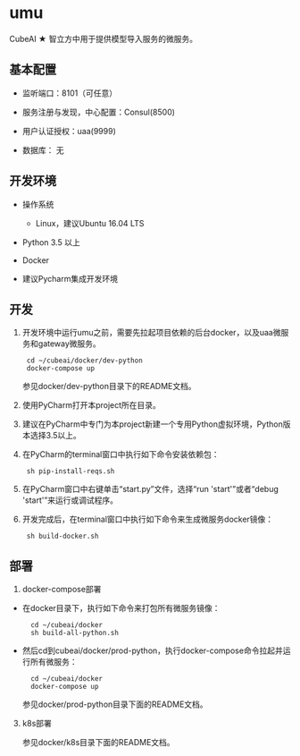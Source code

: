 # umu

CubeAI ★ 智立方中用于提供模型导入服务的微服务。

## 基本配置

- 监听端口：8101（可任意）

- 服务注册与发现，中心配置：Consul(8500)

- 用户认证授权：uaa(9999)

- 数据库： 无


## 开发环境

- 操作系统

    - Linux，建议Ubuntu 16.04 LTS
    
- Python 3.5 以上

- Docker

- 建议Pycharm集成开发环境

## 开发

1. 开发环境中运行umu之前，需要先拉起项目依赖的后台docker，以及uaa微服务和gateway微服务。

        cd ~/cubeai/docker/dev-python
        docker-compose up
        
    参见docker/dev-python目录下的README文档。

2. 使用PyCharm打开本project所在目录。

3. 建议在PyCharm中专门为本project新建一个专用Python虚拟环境，Python版本选择3.5以上。

4. 在PyCharm的terminal窗口中执行如下命令安装依赖包：

        sh pip-install-reqs.sh

5. 在PyCharm窗口中右键单击“start.py”文件，选择“run 'start'”或者“debug 'start'”来运行或调试程序。

6. 开发完成后，在terminal窗口中执行如下命令来生成微服务docker镜像：

        sh build-docker.sh


## 部署

1. docker-compose部署

- 在docker目录下，执行如下命令来打包所有微服务镜像：
    
        cd ~/cubeai/docker
        sh build-all-python.sh
        
- 然后cd到cubeai/docker/prod-python，执行docker-compose命令拉起并运行所有微服务：

        cd ~/cubeai/docker
        docker-compose up
    
    参见docker/prod-python目录下面的README文档。

3. k8s部署

    参见docker/k8s目录下面的README文档。
